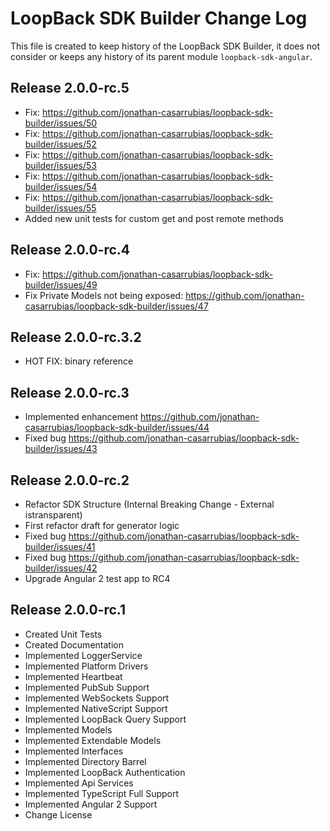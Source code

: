 # LoopBack SDK Builder Change Log

This file is created to keep history of the LoopBack SDK Builder, it does not consider or keeps any history of its parent module `loopback-sdk-angular`.

## Release 2.0.0-rc.5

- Fix: https://github.com/jonathan-casarrubias/loopback-sdk-builder/issues/50
- Fix: https://github.com/jonathan-casarrubias/loopback-sdk-builder/issues/52
- Fix: https://github.com/jonathan-casarrubias/loopback-sdk-builder/issues/53
- Fix: https://github.com/jonathan-casarrubias/loopback-sdk-builder/issues/54
- Fix: https://github.com/jonathan-casarrubias/loopback-sdk-builder/issues/55
- Added new unit tests for custom get and post remote methods

## Release 2.0.0-rc.4

- Fix: https://github.com/jonathan-casarrubias/loopback-sdk-builder/issues/49
- Fix Private Models not being exposed: https://github.com/jonathan-casarrubias/loopback-sdk-builder/issues/47

## Release 2.0.0-rc.3.2

- HOT FIX: binary reference

## Release 2.0.0-rc.3

- Implemented enhancement https://github.com/jonathan-casarrubias/loopback-sdk-builder/issues/44
- Fixed bug https://github.com/jonathan-casarrubias/loopback-sdk-builder/issues/43

## Release 2.0.0-rc.2

- Refactor SDK Structure (Internal Breaking Change - External istransparent)
- First refactor draft for generator logic
- Fixed bug https://github.com/jonathan-casarrubias/loopback-sdk-builder/issues/41
- Fixed bug https://github.com/jonathan-casarrubias/loopback-sdk-builder/issues/42
- Upgrade Angular 2 test app to RC4

## Release 2.0.0-rc.1

- Created Unit Tests
- Created Documentation
- Implemented LoggerService
- Implemented Platform Drivers
- Implemented Heartbeat
- Implemented PubSub Support
- Implemented WebSockets Support
- Implemented NativeScript Support
- Implemented LoopBack Query Support
- Implemented Models
- Implemented Extendable Models
- Implemented Interfaces
- Implemented Directory Barrel
- Implemented LoopBack Authentication
- Implemented Api Services
- Implemented TypeScript Full Support
- Implemented Angular 2 Support
- Change License
